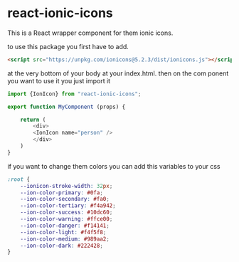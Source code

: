 # react-ionic-icons

This is a React wrapper component for them ionic icons.

to use this package you first have to add.
```html
<script src="https://unpkg.com/ionicons@5.2.3/dist/ionicons.js"></script>
```
at the very bottom of your body at your index.html. then on the com ponent you want to use it you just import it

```javascript
import {IonIcon} from "react-ionic-icons";

export function MyComponent (props) {

    return (
        <div>
        <IonIcon name="person" />
        </div>
    )
}
```

if you want to change them colors you can add this variables to your css
```css
:root {
    --ionicon-stroke-width: 32px;
    --ion-color-primary: #0fa;
    --ion-color-secondary: #fa0;
    --ion-color-tertiary: #f4a942;
    --ion-color-success: #10dc60;
    --ion-color-warning: #ffce00;
    --ion-color-danger: #f14141;
    --ion-color-light: #f4f5f8;
    --ion-color-medium: #989aa2;
    --ion-color-dark: #222428;
}
```
